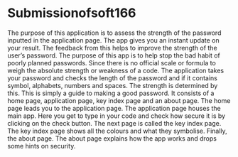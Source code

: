 # Submissionofsoft166

The purpose of this application is to assess the strength of the password inputted in the application page. The app gives you an instant update on your result. The feedback from this helps to improve the strength of the user’s password. The purpose of this app is to help stop the bad habit of poorly planned passwords. Since there is no official scale or formula to weigh the absolute strength or weakness of a code. The application takes your password and checks the length of the password and if it contains symbol, alphabets, numbers and spaces. The strength is determined by this. This is simply a guide to making a good password. It consists of a home page, application page, key index page and an about page. The home page leads you to the application page. The application page houses the main app. Here you get to type in your code and check how secure it is by clicking on the check button. The next page is called the key index page. The key index page shows all the colours and what they symbolise. Finally, the about page. The about page explains how the app works and drops some hints on security.
